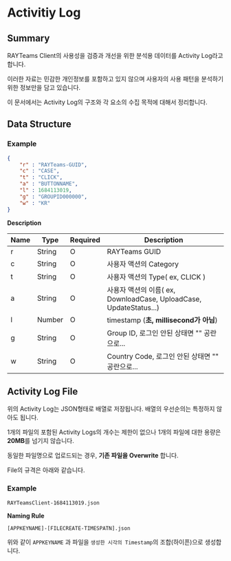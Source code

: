 # Activitiy Log

## Summary

RAYTeams Client의 사용성을 검증과 개선을 위한 분석용 데이터를 Activity Log라고 합니다.

이러한 자료는 민감한 개인정보를 포함하고 있지 않으며 사용자의 사용 패턴을 분석하기 위한 정보만을 담고 있습니다.

이 문서에서는 Activity Log의 구조와 각 요소의 수집 목적에 대해서 정리합니다.

## Data Structure

### Example

```JSON
{
    "r" : "RAYTeams-GUID",
    "c" : "CASE",
    "t" : "CLICK",
    "a" : "BUTTONNAME",
    "l" : 1684113019,
    "g" : "GROUPID000000",
    "w" : "KR"
}
```

**Description**

| Name | Type | Required | Description |
| --- | --- | --- | --- |
| r | String | O | RAYTeams GUID  |
| c | String | O | 사용자 액션의 Category  |
| t | String | O  | 사용자 액션의 Type( ex, CLICK )  |
| a | String | O  | 사용자 액션의 이름( ex, DownloadCase, UploadCase, UpdateStatus...)  |
| l | Number | O  | timestamp (**초, millisecond가 아님**)  |
| g | String | O  | Group ID, 로그인 안된 상태면 "" 공란으로...  |
| w | String | O  | Country Code, 로그인 안된 상태면 "" 공란으로...  |

## Activity Log File

위의 Activity Log는 JSON형태로 배열로 저장됩니다. 배열의 우선순의는 특정하지 않아도 됩니다.

1개의 파일의 포함된 Activity Logs의 개수는 제한이 없으나 1개의 파일에 대한 용량은 **20MB**를 넘기지 않습니다.

동일한 파일명으로 업로드되는 경우, **기존 파일을 Overwrite** 합니다.

File의 규격은 아래와 같습니다.

### Example

```RAYTeamsClient-1684113019.json```

**Naming Rule**

```[APPKEYNAME]-[FILECREATE-TIMESPATN].json```

위와 같이 ```APPKEYNAME``` 과 파일을 ```생성한 시각의 Timestamp```의 조합(하이픈)으로 생성합니다.